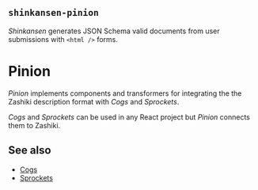 ## `shinkansen-pinion`

_Shinkansen_ generates JSON Schema valid documents from user submissions with `<html />` forms.

# Pinion

_Pinion_ implements components and transformers for integrating the the Zashiki description format with _Cogs_ and _Sprockets_.

_Cogs_ and _Sprockets_ can be used in any React project but _Pinion_ connects them to Zashiki.

## See also

- [Cogs](https://github.com/modernpoacher/shinkansen-cogs)
- [Sprockets](https://github.com/modernpoacher/shinkansen-sprockets)
